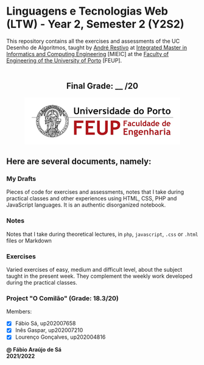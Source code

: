 # Linguagens e Tecnologias Web (LTW) - Year 2, Semester 2 (Y2S2)

This repository contains all the exercises and assessments of the UC Desenho de Algoritmos, taught by [André Restivo](https://web.fe.up.pt/~arestivo/page/courses/ltw/) at [Integrated Master in Informatics and Computing Engineering](https://sigarra.up.pt/feup/pt/cur_geral.cur_view?pv_curso_id=742) [MIEIC] at the [Faculty of Engineering of the University of Porto](https://sigarra.up.pt/feup/pt/web_page.Inicial) [FEUP]. <br> <br>

<h2 align = "center" >Final Grade: __ /20</h2>
<p align = "center" >
  <img 
       title = "FEUP logo"
       src = "Images//FEUP_Logo.png" 
       alt = "FEUP Logo" 
       />
</p>

## Here are several documents, namely:

### My Drafts <br/>
Pieces of code for exercises and assessments, notes that I take during practical classes and other experiences using HTML, CSS, PHP and JavaScript languages. It is an authentic disorganized notebook. <br>

### Notes
Notes that I take during theoretical lectures, in `php`, `javascript`, `.css` or `.html` files or Markdown <br>

### Exercises
Varied exercises of easy, medium and difficult level, about the subject taught in the present week. They complement the weekly work developed during the practical classes. <br>

### Project "O Comilão" (Grade: 18.3/20)

Members:
- [x] Fábio Sá, up202007658 
- [x] Inês Gaspar, up202007210 
- [x] Lourenço Gonçalves, up202004816 

**@ Fábio Araújo de Sá** <br>
**2021/2022**